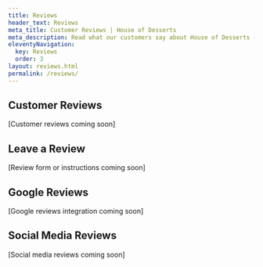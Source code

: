 ```yaml
---
title: Reviews
header_text: Reviews
meta_title: Customer Reviews | House of Desserts
meta_description: Read what our customers say about House of Desserts - Lutterworth's favourite dessert shop
eleventyNavigation:
  key: Reviews
  order: 3
layout: reviews.html
permalink: /reviews/
---
```


## Customer Reviews

[Customer reviews coming soon]

## Leave a Review
[Review form or instructions coming soon]

## Google Reviews
[Google reviews integration coming soon]

## Social Media Reviews
[Social media reviews coming soon]
